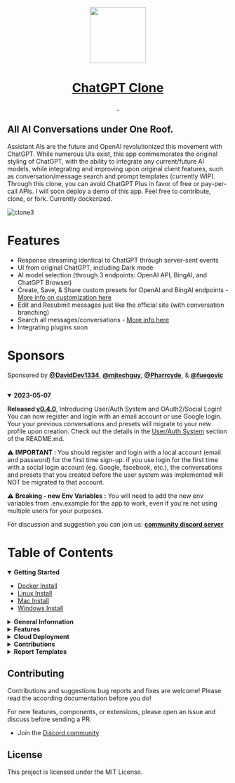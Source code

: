 ﻿
<p align="center">
  <a href="https://discord.gg/NGaa9RPCft">
    <picture>
      <source media="(prefers-color-scheme: dark)" srcset="https://user-images.githubusercontent.com/110412045/228325485-9d3e618f-a980-44fe-89e9-d6d39164680e.png">
      <img src="https://user-images.githubusercontent.com/110412045/228325485-9d3e618f-a980-44fe-89e9-d6d39164680e.png" height="128">
    </picture>
    <h1 align="center">ChatGPT Clone</h1>
  </a>
</p>

<p align="center">
  <a aria-label="Join the community on Discord" href="https://discord.gg/NGaa9RPCft">
    <img alt="" src="https://img.shields.io/badge/Join%20the%20community-blueviolet.svg?style=for-the-badge&logo=DISCORD&labelColor=000000&logoWidth=20">
  </a>
  <a aria-label="Sponsors" href="#sponsors">
    <img alt="" src="https://img.shields.io/badge/SPONSORS-brightgreen.svg?style=for-the-badge&labelColor=000000&logoWidth=20">
  </a>
</p>

## All AI Conversations under One Roof. ##
  Assistant AIs are the future and OpenAI revolutionized this movement with ChatGPT. While numerous UIs exist, this app commemorates the original styling of ChatGPT, with the ability to integrate any current/future AI models, while integrating and improving upon original client features, such as conversation/message search and prompt templates (currently WIP). Through this clone, you can avoid ChatGPT Plus in favor of free or pay-per-call APIs. I will soon deploy a demo of this app. Feel free to contribute, clone, or fork. Currently dockerized.
  
  ![clone3](https://user-images.githubusercontent.com/110412045/230538752-9b99dc6e-cd02-483a-bff0-6c6e780fa7ae.gif)

# Features

- Response streaming identical to ChatGPT through server-sent events
- UI from original ChatGPT, including Dark mode
- AI model selection (through 3 endpoints: OpenAI API, BingAI, and ChatGPT Browser)
- Create, Save, & Share custom presets for OpenAI and BingAI endpoints - [More info on customization here](https://github.com/danny-avila/chatgpt-clone/releases/tag/v0.3.0)
- Edit and Resubmit messages just like the official site (with conversation branching)
- Search all messages/conversations - [More info here](https://github.com/danny-avila/chatgpt-clone/releases/tag/v0.1.0)
- Integrating plugins soon

##
# Sponsors

  Sponsored by <a href="https://github.com/DavidDev1334"><b>@DavidDev1334</b></a>, <a href="https://github.com/mjtechguy"><b>@mjtechguy</b></a>, <a href="https://github.com/Pharrcyde"><b>@Pharrcyde</b></a>, & <a href="https://github.com/fuegovic"><b>@fuegovic</b></a>

##

<details open>
<summary><strong>2023-05-07</strong></summary>

**Released [v0.4.0](https://github.com/danny-avila/chatgpt-clone/releases/tag/v0.4.0)**, Introducing User/Auth System and OAuth2/Social Login! You can now register and login with an email account or use Google login. Your your previous conversations and presets will migrate to your new profile upon creation. Check out the details in the [User/Auth System](documents/features/user_auth_system.md) section of the README.md.
 
⚠️ **IMPORTANT :** You should register and login with a local account (email and password) for the first time sign-up. if you use login for the first time with a social login account (eg. Google, facebook, etc.), the conversations and presets that you created before the user system was implemented will NOT be migrated to that account.

⚠️ **Breaking - new Env Variables :** You will need to add the new env variables from .env.example for the app to work, even if you're not using multiple users for your purposes.

For discussion and suggestion you can join us: **[community discord server](https://discord.gg/NGaa9RPCft)**
</details>

##

<h1>Table of Contents</h1>

<details open>
  <summary><strong>Getting Started</strong></summary>

  * [Docker Install](/documents/install/docker_install.md)
  * [Linux Install](documents/install/linux_install.md)
  * [Mac Install](documents/install/mac_install.md)
  * [Windows Install](documents/install/windows_install.md)
</details>

<details>
  <summary><strong>General Information</strong></summary>

  * [Project Origin](documents/general_info/project_origin.md)
  * [Roadmap](documents/general_info/roadmap.md)
  * [Tech Stack](documents/general_info/tech_stack.md)
  * [Bing Jailbreak Info](documents/general_info/bing_jailbreak_info.md)
</details>

<details>
  <summary><strong>Features</strong></summary>

  * [User Auth System](documents/features/user_auth_system.md)
  * <details hidden>
      <summary><strong>Proxy</strong></summary>

      * [Plugins](documents/features/plugins/)
    </details>
</details>

<details>
  <summary><strong>Cloud Deployment</strong></summary>

  * [Heroku](documents/deployment/heroku.md)
</details>

<details>
  <summary><strong>Contributions</strong></summary>

  * [Code of Conduct](documents/contributions/code_of_conduct.md)
  * [Contributor Guidelines](documents/contributions/contributor_guidelines.md)
  * [Documentation Guidelines](documents/contributions/contributor_guidelines.md)
  * [Testing](documents/contributions/testing.md)
  * [Pull Request Template](documents/contributions/pull_request_template.md)
</details>

<details>
  <summary><strong>Report Templates</strong></summary>

  * [Bug Report Template](documents/report_templates/bug_report_template.md)
  * [Custom Issue Template](documents/report_templates/custom_issue_template.md)
  * [Feature Request Template](documents/report_templates/feature_request_template.md)
</details>

##

## Contributing

Contributions and suggestions bug reports and fixes are welcome!
Please read the according documentation before you do!

For new features, components, or extensions, please open an issue and discuss before sending a PR. 

- Join the [Discord community](https://discord.gg/NGaa9RPCft)

## License
This project is licensed under the MIT License.
##

